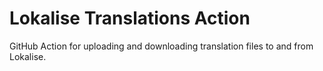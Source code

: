 # Lokalise Translations Action

GitHub Action for uploading and downloading translation files to and from Lokalise.
